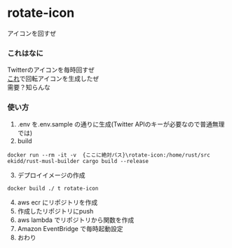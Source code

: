 # rotate-icon 

アイコンを回すぜ

### これはなに
 
Twitterのアイコンを毎時回すぜ  
[これ](https://github.com/uesugi6111/generate-rotated-img)で回転アイコンを生成したぜ  
需要？知らんな

### 使い方

1. .env を.env.sample の通りに生成(Twitter APIのキーが必要なので普通無理では)
2. build
```
docker run --rm -it -v  {ここに絶対パス}\rotate-icon:/home/rust/src ekidd/rust-musl-builder cargo build --release
```
3. デプロイイメージの作成
```
docker build ./ t rotate-icon
```
4. aws ecr にリポジトリを作成
5. 作成したリポジトリにpush
6. aws lambda でリポジトリから関数を作成
7. Amazon EventBridge で毎時起動設定
8. おわり

